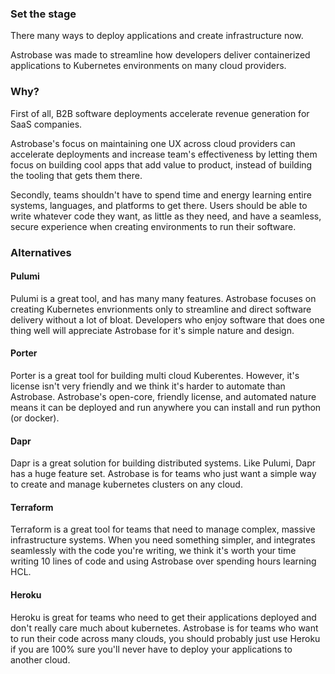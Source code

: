 ### Set the stage

There many ways to deploy applications and create infrastructure now.

Astrobase was made to streamline how developers deliver containerized applications to Kubernetes environments on many cloud providers.

### Why?

First of all, B2B software deployments accelerate revenue generation for SaaS companies.

Astrobase's focus on maintaining one UX across cloud providers can accelerate deployments and increase team's effectiveness by letting them focus on building cool apps that add value to product, instead of building the tooling that gets them there.

Secondly, teams shouldn't have to spend time and energy learning entire systems, languages, and platforms to get there. Users should be able to write whatever code they want, as little as they need, and have a seamless, secure experience when creating environments to run their software.

### Alternatives

#### Pulumi

Pulumi is a great tool, and has many many features. Astrobase focuses on creating Kubernetes envrionments only to streamline and direct software delivery without a lot of bloat. Developers who enjoy software that does one thing well will appreciate Astrobase for it's simple nature and design.

#### Porter

Porter is a great tool for building multi cloud Kuberentes. However, it's license isn't very friendly and we think it's harder to automate than Astrobase. Astrobase's open-core, friendly license, and automated nature means it can be deployed and run anywhere you can install and run python (or docker).

#### Dapr

Dapr is a great solution for building distributed systems. Like Pulumi, Dapr has a huge feature set. Astrobase is for teams who just want a simple way to create and manage kubernetes clusters on any cloud.

#### Terraform

Terraform is a great tool for teams that need to manage complex, massive infrastructure systems. When you need something simpler, and integrates seamlessly with the code you're writing, we think it's worth your time writing 10 lines of code and using Astrobase over spending hours learning HCL.

#### Heroku

Heroku is great for teams who need to get their applications deployed and don't really care much about kubernetes. Astrobase is for teams who want to run their code across many clouds, you should probably just use Heroku if you are 100% sure you'll never have to deploy your applications to another cloud.
